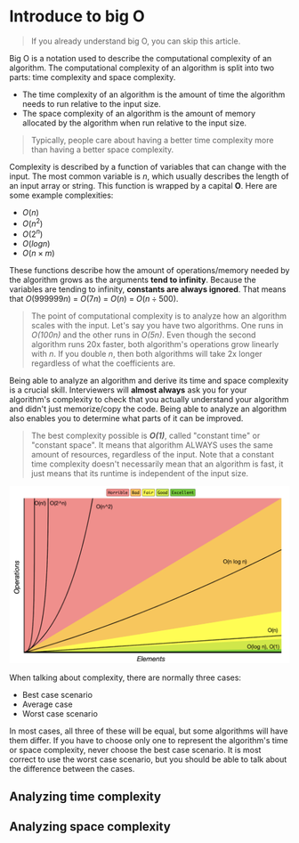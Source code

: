 # Introduce to big O

> If you already understand big O, you can skip this article.

Big O is a notation used to describe the computational complexity of an algorithm. The computational complexity of an algorithm is split into two parts: time complexity and space complexity. 

* The time complexity of an algorithm is the amount of time the algorithm needs to run relative to the input size.
* The space complexity of an algorithm is the amount of memory allocated by the algorithm when run relative to the input size.

> Typically, people care about having a better time complexity more than having a better space complexity.

Complexity is described by a function of variables that can change with the input. The most common variable is *n*, which usually describes the length of an input array or string. This function is wrapped by a capital **O**. Here are some example complexities:

- $`O(n)`$
- $`O(n^2)`$
- $`O(2^n)`$
- $`O(log n)`$
- $`O(n \times m)`$

These functions describe how the amount of operations/memory needed by the algorithm grows as the arguments **tend to infinity**. Because the variables are tending to infinity, **constants are always ignored**. That means that $`O(999999n)`$ = $`O(7n)`$ = $`O(n)`$ = $`O(n \div 500)`$.

> The point of computational complexity is to analyze how an algorithm scales with the input. Let's say you have two algorithms. One runs in 
_O(100n)_ and the other runs in _O(5n)_. Even though the second algorithm runs 20x faster, both algorithm's operations grow linearly with _n_. If you double _n_, then both algorithms will take 2x longer regardless of what the coefficients are.

Being able to analyze an algorithm and derive its time and space complexity is a crucial skill. Interviewers will **almost always** ask you for your algorithm's complexity to check that you actually understand your algorithm and didn't just memorize/copy the code. Being able to analyze an algorithm also enables you to determine what parts of it can be improved.

> The best complexity possible is **_O(1)_**, called "constant time" or "constant space". It means that algorithm ALWAYS uses the same amount of resources, regardless of the input.
> Note that a constant time complexity doesn't necessarily mean that an algorithm is fast, it just means that its runtime is independent of the input size.

![Big O Complexity Chart](../assets/img/bigO-complexity-chart.png)

When talking about complexity, there are normally three cases:

- Best case scenario
- Average case
- Worst case scenario

In most cases, all three of these will be equal, but some algorithms will have them differ. If you have to choose only one to represent the algorithm's time or space complexity, never choose the best case scenario. It is most correct to use the worst case scenario, but you should be able to talk about the difference between the cases.

## Analyzing time complexity

## Analyzing space complexity
